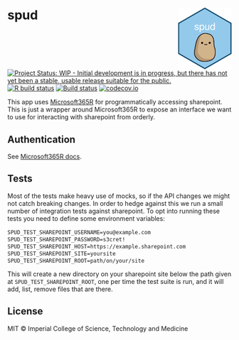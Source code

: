 # spud <img src='man/figures/logo.png' align="right" height="139" />

<!-- badges: start -->
[![Project Status: WIP - Initial development is in progress, but there has not yet been a stable, usable release suitable for the public.](http://www.repostatus.org/badges/latest/wip.svg)](http://www.repostatus.org/#wip)
[![R build status](https://github.com/reside-ic/pointr/workflows/R-CMD-check/badge.svg)](https://github.com/reside-ic/pointr/actions)
[![Build status](https://badge.buildkite.com/2f80635022481989da55f4be29951a8f0902eedea92956761e.svg?branch=master)](https://buildkite.com/mrc-ide/spud)
[![codecov.io](https://codecov.io/github/reside-ic/spud/coverage.svg?branch=master)](https://codecov.io/github/reside-ic/spud?branch=master)
<!-- badges: end -->

This app uses [Microsoft365R](https://github.com/Azure/Microsoft365R) for programmatically accessing sharepoint. This is just a wrapper around Microsoft365R to expose an interface we want to use for interacting with sharepoint from orderly.


## Authentication

See [Microsoft365R docs](https://github.com/Azure/Microsoft365R#authentication).


## Tests

Most of the tests make heavy use of mocks, so if the API changes we might not catch breaking changes. In order to hedge against this we run a small number of integration tests against sharepoint. To opt into running these tests you need to define some environment variables:

```
SPUD_TEST_SHAREPOINT_USERNAME=you@example.com
SPUD_TEST_SHAREPOINT_PASSWORD=s3cret!
SPUD_TEST_SHAREPOINT_HOST=https://example.sharepoint.com
SPUD_TEST_SHAREPOINT_SITE=yoursite
SPUD_TEST_SHAREPOINT_ROOT=path/on/your/site
```

This will create a new directory on your sharepoint site below the path given at `SPUD_TEST_SHAREPOINT_ROOT`, one per time the test suite is run, and it will add, list, remove files that are there.

## License

MIT © Imperial College of Science, Technology and Medicine
